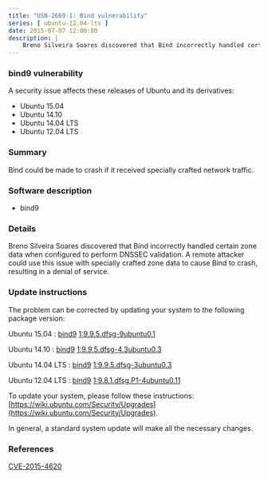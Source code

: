 ```yaml
---
title: "USN-2669-1: Bind vulnerability"
series: [ ubuntu-12.04-lts ]
date: 2015-07-07 12:00:00
description: |
    Breno Silveira Soares discovered that Bind incorrectly handled certain zone data when configured to perform DNSSEC validation. A remote attacker could use this issue with specially crafted zone data to cause Bind to crash, resulting in a denial of service. 
--- 
```

 
### bind9 vulnerability

A security issue affects these releases of Ubuntu and its derivatives:

* Ubuntu 15.04
* Ubuntu 14.10
* Ubuntu 14.04 LTS
* Ubuntu 12.04 LTS

### Summary

Bind could be made to crash if it received specially crafted network traffic.

### Software description

* bind9 

### Details

Breno Silveira Soares discovered that Bind incorrectly handled certain zone data when configured to perform DNSSEC validation. A remote attacker could use this issue with specially crafted zone data to cause Bind to crash, resulting in a denial of service. 

### Update instructions

The problem can be corrected by updating your system to the following package version:

Ubuntu 15.04
 : [bind9](https://launchpad.net/ubuntu/+source/bind9) <span> [1:9.9.5.dfsg-9ubuntu0.1](https://launchpad.net/ubuntu/+source/bind9/1:9.9.5.dfsg-9ubuntu0.1) </span> 

Ubuntu 14.10
 : [bind9](https://launchpad.net/ubuntu/+source/bind9) <span> [1:9.9.5.dfsg-4.3ubuntu0.3](https://launchpad.net/ubuntu/+source/bind9/1:9.9.5.dfsg-4.3ubuntu0.3) </span> 

Ubuntu 14.04 LTS
 : [bind9](https://launchpad.net/ubuntu/+source/bind9) <span> [1:9.9.5.dfsg-3ubuntu0.3](https://launchpad.net/ubuntu/+source/bind9/1:9.9.5.dfsg-3ubuntu0.3) </span> 

Ubuntu 12.04 LTS
 : [bind9](https://launchpad.net/ubuntu/+source/bind9) <span> [1:9.8.1.dfsg.P1-4ubuntu0.11](https://launchpad.net/ubuntu/+source/bind9/1:9.8.1.dfsg.P1-4ubuntu0.11) </span> 

To update your system, please follow these instructions: [https://wiki.ubuntu.com/Security/Upgrades](https://wiki.ubuntu.com/Security/Upgrades).

In general, a standard system update will make all the necessary changes. 

### References

 [CVE-2015-4620](http://people.ubuntu.com/~ubuntu-security/cve/CVE-2015-4620)
 
